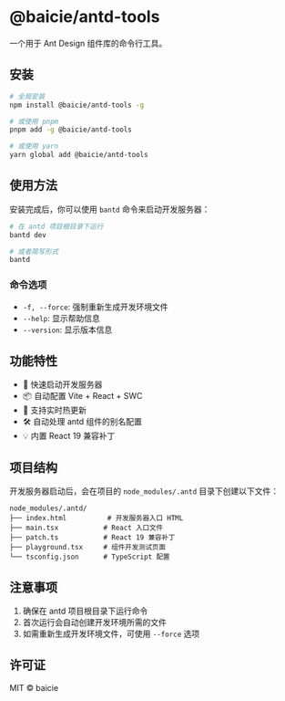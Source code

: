 # @baicie/antd-tools

一个用于 Ant Design 组件库的命令行工具。

## 安装

```bash
# 全局安装
npm install @baicie/antd-tools -g

# 或使用 pnpm
pnpm add -g @baicie/antd-tools

# 或使用 yarn
yarn global add @baicie/antd-tools
```

## 使用方法

安装完成后，你可以使用 `bantd` 命令来启动开发服务器：

```bash
# 在 antd 项目根目录下运行
bantd dev

# 或者简写形式
bantd
```

### 命令选项

- `-f, --force`: 强制重新生成开发环境文件
- `--help`: 显示帮助信息
- `--version`: 显示版本信息

## 功能特性

- 🚀 快速启动开发服务器
- 📦 自动配置 Vite + React + SWC
- 🔄 支持实时热更新
- 🛠️ 自动处理 antd 组件的别名配置
- 💡 内置 React 19 兼容补丁

## 项目结构

开发服务器启动后，会在项目的 `node_modules/.antd` 目录下创建以下文件：

```
node_modules/.antd/
├── index.html          # 开发服务器入口 HTML
├── main.tsx           # React 入口文件
├── patch.ts           # React 19 兼容补丁
├── playground.tsx     # 组件开发测试页面
└── tsconfig.json      # TypeScript 配置
```

## 注意事项

1. 确保在 antd 项目根目录下运行命令
2. 首次运行会自动创建开发环境所需的文件
3. 如需重新生成开发环境文件，可使用 `--force` 选项

## 许可证

MIT © baicie
